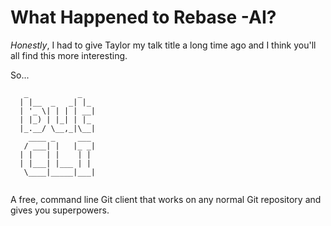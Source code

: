 # What Happened to Rebase -AI?

_Honestly_, I had to give Taylor my talk title a long time ago and I think you'll all find this more interesting.

So...

```
   _           _   
  | |__  _   _| |_ 
  | '_ \| | | | __|
  | |_) | |_| | |_ 
  |_.__/ \__,_|\__|
    ____ _     ___ 
   / ___| |   |_ _|
  | |   | |    | | 
  | |___| |___ | | 
   \____|_____|___|
                 
```

A free, command line Git client that works on any normal Git repository and gives you superpowers.
